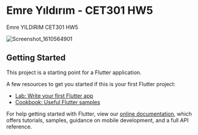 # Emre Yıldırım - CET301 HW5

Emre YILDIRIM CET301 HW5

![Screenshot_1610564901](https://user-images.githubusercontent.com/44210684/104497840-fc176800-55eb-11eb-998d-63e04a01a7d8.png)


## Getting Started

This project is a starting point for a Flutter application.

A few resources to get you started if this is your first Flutter project:

- [Lab: Write your first Flutter app](https://flutter.dev/docs/get-started/codelab)
- [Cookbook: Useful Flutter samples](https://flutter.dev/docs/cookbook)

For help getting started with Flutter, view our
[online documentation](https://flutter.dev/docs), which offers tutorials,
samples, guidance on mobile development, and a full API reference.
